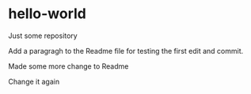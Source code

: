 # hello-world
Just some repository

Add a paragragh to the Readme file for testing 
the first edit and commit.

Made some more change to Readme

Change it again
